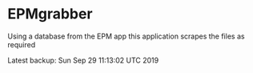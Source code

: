 # EPMgrabber
Using a database from the EPM app this application scrapes the files as required


Latest backup: Sun Sep 29 11:13:02 UTC 2019
